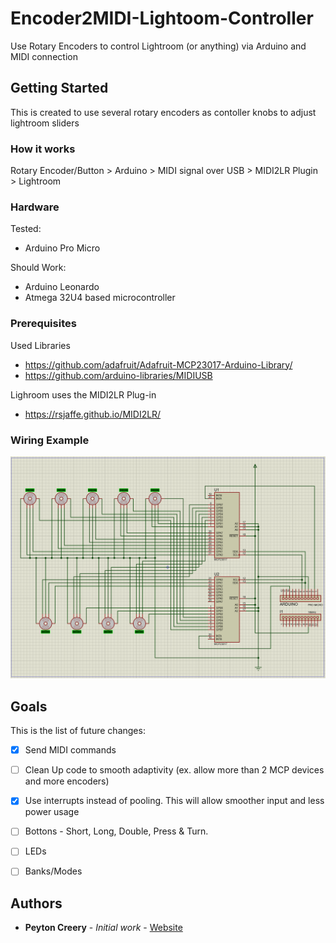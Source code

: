 # Encoder2MIDI-Lightoom-Controller
Use Rotary Encoders to control Lightroom (or anything) via Arduino and MIDI connection

## Getting Started

This is created to use several rotary encoders as contoller knobs to adjust lightroom sliders

### How it works

Rotary Encoder/Button > Arduino > MIDI signal over USB > MIDI2LR Plugin > Lightroom

### Hardware

Tested:
 - Arduino Pro Micro

Should Work:
 - Arduino Leonardo
 - Atmega 32U4 based microcontroller

### Prerequisites

Used Libraries
 - https://github.com/adafruit/Adafruit-MCP23017-Arduino-Library/
 - https://github.com/arduino-libraries/MIDIUSB

Lighroom uses the MIDI2LR Plug-in
 - https://rsjaffe.github.io/MIDI2LR/

### Wiring Example

![](Images/Wiring9encoders.png)

## Goals
This is the list of future changes:

 - [X] Send MIDI commands
 - [ ] Clean Up code to smooth adaptivity (ex. allow more than 2 MCP devices and more encoders)
 - [x] Use interrupts instead of pooling. This will allow smoother input and less power usage
 - [ ] Bottons - Short, Long, Double, Press & Turn.
 - [ ] LEDs
 - [ ] Banks/Modes



## Authors

* **Peyton Creery** - *Initial work* - [Website](https://twinsphotography.net)
